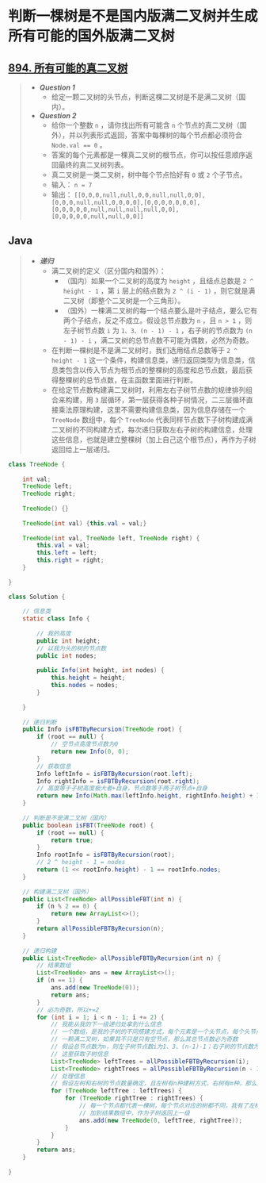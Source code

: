 # 判断一棵树是不是国内版满二叉树并生成所有可能的国外版满二叉树

## [894. 所有可能的真二叉树](https://leetcode.cn/problems/all-possible-full-binary-trees/)

> - ***Question 1***
>   - 给定一颗二叉树的头节点，判断这棵二叉树是不是满二叉树（国内）。
> - ***Question 2***
>   - 给你一个整数 `n` ，请你找出所有可能含 `n` 个节点的真二叉树（国外），并以列表形式返回，答案中每棵树的每个节点都必须符合 `Node.val == 0` 。
>   - 答案的每个元素都是一棵真二叉树的根节点，你可以按任意顺序返回最终的真二叉树列表。
>   - 真二叉树是一类二叉树，树中每个节点恰好有 `0` 或 `2` 个子节点。
>   - 输入： `n = 7`
>   - 输出： `[[0,0,0,null,null,0,0,null,null,0,0],[0,0,0,null,null,0,0,0,0],[0,0,0,0,0,0,0],[0,0,0,0,0,null,null,null,null,0,0],[0,0,0,0,0,null,null,0,0]]`

## Java

> - ***递归***
>   - 满二叉树的定义（区分国内和国外）：
>     - （国内）如果一个二叉树的高度为 `height` ，且结点总数是 `2 ^ height - 1` ，第 `i` 层上的结点数为 `2 ^ (i - 1)` ，则它就是满二叉树（即整个二叉树是一个三角形）。
>     - （国外）一棵满二叉树的每一个结点要么是叶子结点，要么它有两个子结点，反之不成立。假设总节点数为 `n` ，且 `n > 1` ，则左子树节点数 `i` 为 `1、3、(n - 1) - 1` ，右子树的节点数为 `(n - 1) - i` ，满二叉树的总节点数不可能为偶数，必然为奇数。
>   - 在判断一棵树是不是满二叉树时，我们选用结点总数等于 `2 ^ height - 1` 这一个条件，构建信息类，递归返回类型为信息类，信息类包含以传入节点为根节点的整棵树的高度和总节点数，最后获得整棵树的总节点数，在主函数里面进行判断。
>   - 在给定节点数构建满二叉树时，利用左右子树节点数的规律排列组合来构建，用 `3` 层循环，第一层获得各种子树情况，二三层循环直接乘法原理构建，这里不需要构建信息类，因为信息存储在一个 `TreeNode` 数组中，每个 `TreeNode` 代表同样节点数下子树构建成满二叉树的不同构建方式，每次递归获取左右子树的构建信息，处理这些信息，也就是建立整棵树（加上自己这个根节点），再作为子树返回给上一层递归。

```java
class TreeNode {
    
    int val;
    TreeNode left;
    TreeNode right;
    
    TreeNode() {}
    
    TreeNode(int val) {this.val = val;}
    
    TreeNode(int val, TreeNode left, TreeNode right) {
        this.val = val;
        this.left = left;
        this.right = right;
    }
    
}

class Solution {
    
    // 信息类
    static class Info {
        
        // 我的高度
        public int height;
        // 以我为头的树的节点数
        public int nodes;
        
        public Info(int height, int nodes) {
            this.height = height;
            this.nodes = nodes;
        }
        
    }
    
    // 递归判断
    public Info isFBTByRecursion(TreeNode root) {
        if (root == null) {
            // 空节点高度节点数为0
            return new Info(0, 0);
        }
        // 获取信息
        Info leftInfo = isFBTByRecursion(root.left);
        Info rightInfo = isFBTByRecursion(root.right);
        // 高度等于子树高度极大者+自身，节点数等于两子树节点+自身
        return new Info(Math.max(leftInfo.height, rightInfo.height) + 1, leftInfo.nodes + rightInfo.nodes + 1);
    }
    
    // 判断是不是满二叉树（国内）
    public boolean isFBT(TreeNode root) {
        if (root == null) {
            return true;
        }
        Info rootInfo = isFBTByRecursion(root);
        // 2 ^ height - 1 = nodes
        return (1 << rootInfo.height) - 1 == rootInfo.nodes;
    }
    
    // 构建满二叉树（国外）
    public List<TreeNode> allPossibleFBT(int n) {
        if (n % 2 == 0) {
            return new ArrayList<>();
        }
        return allPossibleFBTByRecursion(n);
    }
    
    // 递归构建
    public List<TreeNode> allPossibleFBTByRecursion(int n) {
        // 结果数组
        List<TreeNode> ans = new ArrayList<>();
        if (n == 1) {
            ans.add(new TreeNode(0));
            return ans;
        }
        // 必为奇数，所以+=2
        for (int i = 1; i < n - 1; i += 2) {
            // 我能从我的下一级递归处拿到什么信息
            // 一个数组，是我的子树的不同搭建方式，每个元素是一个头节点，每个头节点对应的树都是不同的
            // 一颗满二叉树，如果其不只是只有空节点，那么其总节点数必为奇数
            // 假设总节点数为n，则左子树节点数i为1、3、(n-1)-1；右子树的节点数为(n-1)-1
            // 这里获取子树信息
            List<TreeNode> leftTrees = allPossibleFBTByRecursion(i);
            List<TreeNode> rightTrees = allPossibleFBTByRecursion(n - 1 - i);
            // 处理信息
            // 假设左树和右树的节点数量确定，且左树有n种建树方式，右树有m种，那么整棵树就有m*n种建树方式
            for (TreeNode leftTree : leftTrees) {
                for (TreeNode rightTree : rightTrees) {
                    // 每一个节点都代表一棵树，每个节点对应的树都不同，我有了左树和右树，我直接加到根节点上即可，这样一棵树就建好了
                    // 加到结果数组中，作为子树返回上一级
                    ans.add(new TreeNode(0, leftTree, rightTree));
                }
            }
        }
        return ans;
    }
    
}
```
